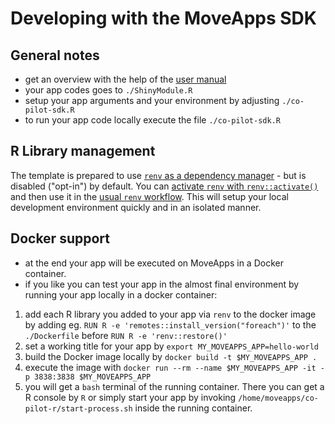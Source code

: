 # Developing with the MoveApps SDK

## General notes

- get an overview with the help of the [user manual](https://docs.moveapps.org/#/hello_world_app)
- your app codes goes to `./ShinyModule.R`
- setup your app arguments and your environment by adjusting `./co-pilot-sdk.R`
- to run your app code locally execute the file `./co-pilot-sdk.R`

## R Library management

The template is prepared to use [`renv` as a dependency manager](https://rstudio.github.io/renv/articles/renv.html) - but is disabled ("opt-in") by default. You can [activate `renv` with `renv::activate()`](https://rstudio.github.io/renv/articles/renv.html#uninstalling-renv) and then use it in the [usual `renv` workflow](https://rstudio.github.io/renv/articles/renv.html#workflow). This will setup your local development environment quickly and in an isolated manner.

## Docker support

- at the end your app will be executed on MoveApps in a Docker container.
- if you like you can test your app in the almost final environment by running your app locally in a docker container:

1. add each R library you added to your app via `renv` to the docker image by adding eg. `RUN R -e 'remotes::install_version("foreach")'` to the `./Dockerfile` before `RUN R -e 'renv::restore()'`
1. set a working title for your app by `export MY_MOVEAPPS_APP=hello-world`
1. build the Docker image locally by `docker build -t $MY_MOVEAPPS_APP .`
1. execute the image with `docker run --rm --name $MY_MOVEAPPS_APP -it -p 3838:3838 $MY_MOVEAPPS_APP`
1. you will get a `bash` terminal of the running container. There you can get a R console by `R` or simply start your app by invoking `/home/moveapps/co-pilot-r/start-process.sh` inside the running container.
